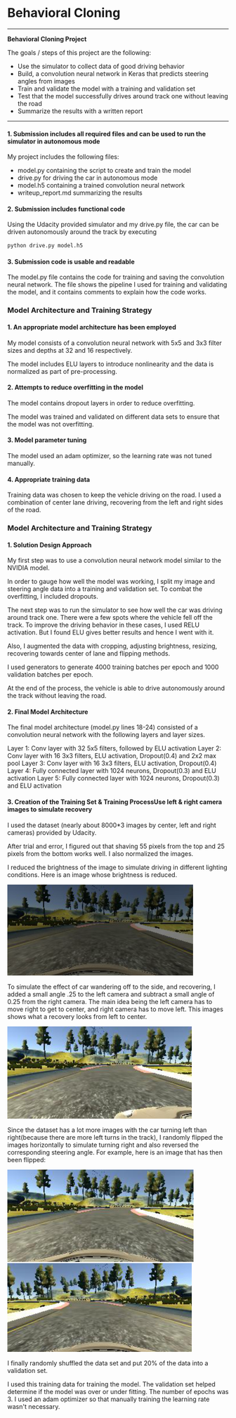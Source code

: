 # **Behavioral Cloning** 

---

**Behavioral Cloning Project**

The goals / steps of this project are the following:
* Use the simulator to collect data of good driving behavior
* Build, a convolution neural network in Keras that predicts steering angles from images
* Train and validate the model with a training and validation set
* Test that the model successfully drives around track one without leaving the road
* Summarize the results with a written report


[//]: # (Image References)

[image1]: ./examples/reduced_brightness_image.png
[image2]: ./examples/left_camera_image.png
[image3]: ./examples/center_camera_image.png
[image4]: ./examples/flipped_image.png

---

#### 1. Submission includes all required files and can be used to run the simulator in autonomous mode

My project includes the following files:
* model.py containing the script to create and train the model
* drive.py for driving the car in autonomous mode
* model.h5 containing a trained convolution neural network 
* writeup_report.md summarizing the results

#### 2. Submission includes functional code
Using the Udacity provided simulator and my drive.py file, the car can be driven autonomously around the track by executing 
```sh
python drive.py model.h5
```

#### 3. Submission code is usable and readable

The model.py file contains the code for training and saving the convolution neural network. The file shows the pipeline I used for training and validating the model, and it contains comments to explain how the code works.

### Model Architecture and Training Strategy

#### 1. An appropriate model architecture has been employed

My model consists of a convolution neural network with 5x5 and 3x3 filter sizes and depths at 32 and 16 respectively. 

The model includes ELU layers to introduce nonlinearity and the data is normalized as part of pre-processing. 

#### 2. Attempts to reduce overfitting in the model

The model contains dropout layers in order to reduce overfitting. 

The model was trained and validated on different data sets to ensure that the model was not overfitting. 

#### 3. Model parameter tuning

The model used an adam optimizer, so the learning rate was not tuned manually.

#### 4. Appropriate training data

Training data was chosen to keep the vehicle driving on the road. I used a combination of center lane driving, recovering from the left and right sides of the road.


### Model Architecture and Training Strategy

#### 1. Solution Design Approach

My first step was to use a convolution neural network model similar to the NVIDIA model.

In order to gauge how well the model was working, I split my image and steering angle data into a training and validation set. To combat the overfitting, I included dropouts.

The next step was to run the simulator to see how well the car was driving around track one. There were a few spots where the vehicle fell off the track. To improve the driving behavior in these cases, I used RELU activation. But I found ELU gives better results and hence I went with it. 

Also, I augmented the data with cropping, adjusting brightness, resizing, recovering towards center of lane and flipping methods. 

I used generators to generate 4000 training batches per epoch and 1000 validation batches per epoch.

At the end of the process, the vehicle is able to drive autonomously around the track without leaving the road.

#### 2. Final Model Architecture

The final model architecture (model.py lines 18-24) consisted of a convolution neural network with the following layers and layer sizes.

Layer 1: Conv layer with 32 5x5 filters, followed by ELU activation
Layer 2: Conv layer with 16 3x3 filters, ELU activation, Dropout(0.4) and 2x2 max pool
Layer 3: Conv layer with 16 3x3 filters, ELU activation, Dropout(0.4)
Layer 4: Fully connected layer with 1024 neurons, Dropout(0.3) and ELU activation
Layer 5: Fully connected layer with 1024 neurons, Dropout(0.3) and ELU activation

#### 3. Creation of the Training Set & Training ProcessUse left & right camera images to simulate recovery

I used the dataset (nearly about 8000*3 images by center, left and right cameras) provided by Udacity.

After trial and error, I figured out that shaving 55 pixels from the top and 25 pixels from the bottom works well. I also normalized the images.

I reduced the brightness of the image to simulate driving in different lighting conditions. Here is an image whose brightness is reduced.

![alt text][image1]

To simulate the effect of car wandering off to the side, and recovering, I added a small angle .25 to the left camera and subtract a small angle of 0.25 from the right camera. The main idea being the left camera has to move right to get to center, and right camera has to move left. This images shows what a recovery looks from left to center.

![alt text][image2]

Since the dataset has a lot more images with the car turning left than right(because there are more left turns in the track), I randomly flipped the images horizontally to simulate turning right and also reversed the corresponding steering angle. For example, here is an image that has then been flipped:

![alt text][image3] ![alt text][image4]

I finally randomly shuffled the data set and put 20% of the data into a validation set. 

I used this training data for training the model. The validation set helped determine if the model was over or under fitting. The number of epochs was 3. I used an adam optimizer so that manually training the learning rate wasn't necessary.
